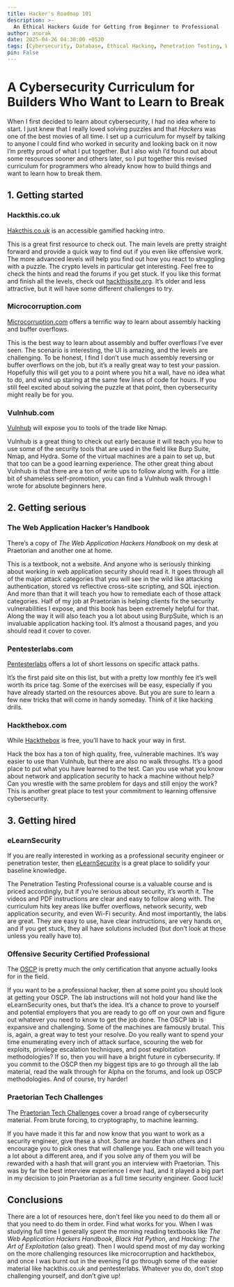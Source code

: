 ```yaml
--- 
title: Hacker's Roadmap 101
description: >-
  An Ethical Hackers Guide for Getting from Beginner to Professional
author: anorak
date: 2025-04-26 04:30:00 +0530
tags: [Cybersecurity, Database, Ethical Hacking, Penetration Testing, Web Security, Learning Path, Certifications]
pin: False
---  
```

# A Cybersecurity Curriculum for Builders Who Want to Learn to Break

When I first decided to learn about cybersecurity, I had no idea where to start. I just knew that I really loved solving puzzles and that *Hackers* was one of the best movies of all time. I set up a curriculum for myself by talking to anyone I could find who worked in security and looking back on it now I’m pretty proud of what I put together. But I also wish I’d found out about some resources sooner and others later, so I put together this revised curriculum for programmers who already know how to build things and want to learn how to break them.

## 1. Getting started

### Hackthis.co.uk  
[Hakcthis.co.uk](https://hackthis.co.uk) is an accessible gamified hacking intro.

This is a great first resource to check out. The main levels are pretty straight forward and provide a quick way to find out if you even like offensive work. The more advanced levels will help you find out how you react to struggling with a puzzle. The crypto levels in particular get interesting. Feel free to check the hints and read the forums if you get stuck. If you like this format and finish all the levels, check out [hackthissite.org](https://hackthissite.org). It’s older and less attractive, but it will have some different challenges to try.

### Microcorruption.com  
[Microcorruption.com](https://microcorruption.com) offers a terrific way to learn about assembly hacking and buffer overflows.

This is the best way to learn about assembly and buffer overflows I’ve ever seen. The scenario is interesting, the UI is amazing, and the levels are challenging. To be honest, I find I don’t use much assembly reversing or buffer overflows on the job, but it’s a really great way to test your passion. Hopefully this will get you to a point where you hit a wall, have no idea what to do, and wind up staring at the same few lines of code for hours. If you still feel excited about solving the puzzle at that point, then cybersecurity might really be for you.

### Vulnhub.com  
[Vulnhub](https://vulnhub.com) will expose you to tools of the trade like Nmap.

Vulnhub is a great thing to check out early because it will teach you how to use some of the security tools that are used in the field like Burp Suite, Nmap, and Hydra. Some of the virtual machines are a pain to set up, but that too can be a good learning experience. The other great thing about Vulnhub is that there are a ton of write ups to follow along with. For a little bit of shameless self-promotion, you can find a Vulnhub walk through I wrote for absolute beginners here.

## 2. Getting serious

### The Web Application Hacker’s Handbook  
There’s a copy of *The Web Application Hackers Handbook* on my desk at Praetorian and another one at home.

This is a textbook, not a website. And anyone who is seriously thinking about working in web application security should read it. It goes through all of the major attack categories that you will see in the wild like attacking authentication, stored vs reflective cross-site scripting, and SQL injection. And more than that it will teach you how to remediate each of those attack categories. Half of my job at Praetorian is helping clients fix the security vulnerabilities I expose, and this book has been extremely helpful for that. Along the way it will also teach you a lot about using BurpSuite, which is an invaluable application hacking tool. It’s almost a thousand pages, and you should read it cover to cover.

### Pentesterlabs.com  
[Pentesterlabs](https://pentesterlab.com) offers a lot of short lessons on specific attack paths.

It’s the first paid site on this list, but with a pretty low monthly fee it’s well worth its price tag. Some of the exercises will be easy, especially if you have already started on the resources above. But you are sure to learn a few new tricks that will come in handy someday. Think of it like hacking drills.

### Hackthebox.com  
While [Hackthebox](https://hackthebox.com) is free, you’ll have to hack your way in first.

Hack the box has a ton of high quality, free, vulnerable machines. It’s way easier to use than Vulnhub, but there are also no walk throughs. It’s a good place to put what you have learned to the test. Can you use what you know about network and application security to hack a machine without help? Can you wrestle with the same problem for days and still enjoy the work? This is another great place to test your commitment to learning offensive cybersecurity.

## 3. Getting hired

### eLearnSecurity  
If you are really interested in working as a professional security engineer or penetration tester, then [eLearnSecurity](https://elearnsecurity.com) is a great place to solidify your baseline knowledge.

The Penetration Testing Professional course is a valuable course and is priced accordingly, but if you’re serious about security, it’s worth it. The videos and PDF instructions are clear and easy to follow along with. The curriculum hits key areas like buffer overflows, network security, web application security, and even Wi-Fi security. And most importantly, the labs are great. They are easy to use, have clear instructions, are very hands on, and if you get stuck, they all have solutions included (but don’t look at those unless you really have to).

### Offensive Security Certified Professional  
The [OSCP](https://www.offensive-security.com/pwk-oscp/) is pretty much the only certification that anyone actually looks for in the field.

If you want to be a professional hacker, then at some point you should look at getting your OSCP. The lab instructions will not hold your hand like the eLearnSecurity ones, but that’s the idea. It’s a chance to prove to yourself and potential employers that you are ready to go off on your own and figure out whatever you need to know to get the job done. The OSCP lab is expansive and challenging. Some of the machines are famously brutal. This is, again, a great way to test your resolve. Do you really want to spend your time enumerating every inch of attack surface, scouring the web for exploits, privilege escalation techniques, and post exploitation methodologies? If so, then you will have a bright future in cybersecurity. If you commit to the OSCP then my biggest tips are to go through all the lab material, read the walk through for Alpha on the forums, and look up OSCP methodologies. And of course, try harder!

### Praetorian Tech Challenges  
The [Praetorian Tech Challenges](https://www.praetorian.com) cover a broad range of cybersecurity material. From brute forcing, to cryptography, to machine learning.

If you have made it this far and now know that you want to work as a security engineer, give these a shot. Some are harder than others and I encourage you to pick ones that will challenge you. Each one will teach you a lot about a different area, and if you solve any of them you will be rewarded with a hash that will grant you an interview with Praetorian. This was by far the best interview experience I ever had, and it played a big part in my decision to join Praetorian as a full time security engineer. Good luck!

## Conclusions

There are a lot of resources here, don’t feel like you need to do them all or that you need to do them in order. Find what works for you. When I was studying full time I generally spent the morning reading textbooks like *The Web Application Hackers Handbook*, *Black Hat Python*, and *Hacking: The Art of Exploitation* (also great). Then I would spend most of my day working on the more challenging resources like microcorruption and hackthebox, and once I was burnt out in the evening I’d go through some of the easier material like hackthis.co.uk and pentesterlabs. Whatever you do, don’t stop challenging yourself, and don’t give up!
